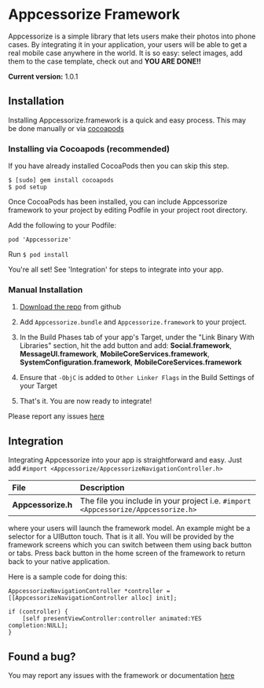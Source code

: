 
# Appcessorize Framework


Appcessorize is a simple library that lets users make their photos into phone cases. By integrating it in your application, your users will be able to get a real mobile case anywhere in the world. It is so easy: select images, add them to the case template, check out and **YOU ARE DONE!!**  

**Current version:** 1.0.1


## Installation

Installing Appcessorize.framework is a quick and easy process. This may be done manually or via [cocoapods](http://cocoapods.org/)

### Installing via Cocoapods (recommended)

If you have already installed CocoaPods then you can skip this step.

````
$ [sudo] gem install cocoapods
$ pod setup
````
Once CocoaPods has been installed, you can include Appcessorize framework to your project by editing Podfile in your project root directory.

Add the following to your Podfile:

````
pod 'Appcessorize'
````

Run `$ pod install`


You're all set! See 'Integration' for steps to integrate into your app.

### Manual Installation

1. [Download the repo](https://github.com/software-developer-eng/Appcessorize/archive/master.zip) from github

2. Add `Appcessorize.bundle` and `Appcessorize.framework` to your project.

3. In the Build Phases tab of your app's Target, under the "Link Binary With Libraries" section, hit the add button and add: **Social.framework**, **MessageUI.framework**, **MobileCoreServices.framework**, **SystemConfiguration.framework**, **MobileCoreServices.framework**

4. Ensure that `-ObjC` is added to `Other Linker Flags` in the Build Settings of your Target 


5. That's it. You are now ready to integrate!

Please report any issues [here](https://github.com/software-developer-eng/Appcessorize/issues)


## Integration

Integrating Appcessorize into your app is straightforward and easy. Just add `#import <Appcessorize/AppcessorizeNavigationController.h>` 

| File          | Description   |
| :------------ | :------------ |
|**Appcessorize.h**| The file you include in your project i.e. `#import <Appcessorize/Appcessorize.h>` |



where your users will launch the framework model. An example might be a selector for a UIButton touch. That is it all. You will be provided by the framework screens which you can switch between them using back button or tabs. Press back button in the home screen of the framework to return back to your native application.

Here is a sample code for doing this:

	AppcessorizeNavigationController *controller = [[AppcessorizeNavigationController alloc] init];
    
    if (controller) {
        [self presentViewController:controller animated:YES completion:NULL];
    }
    



## Found a bug?

You may report any issues with the framework or documentation [here](https://github.com/software-developer-eng/Appcessorize/issues)

